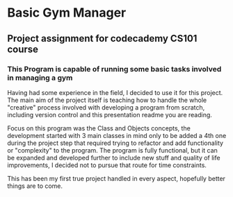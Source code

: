 # Basic Gym Manager
## Project assignment for codecademy CS101 course
### This Program is capable of running some basic tasks involved in managing a gym

Having had some experience in the field, I decided to use it for this project.
The main aim of the project itself is teaching how to handle the whole "creative" process involved with developing a program from scratch, including version control and this presentation readme you are reading.

Focus on this program was the Class and Objects concepts, the development started with 3 main classes in mind only to be added a 4th one during the project step that required trying to refactor and add functionality or "complexity" to the program.
The program is fully functional, but it can be expanded and developed further to include new stuff and quality of life improvements, I decided not to pursue that route for time constraints.

This has been my first true project handled in every aspect, hopefully better things are to come.
